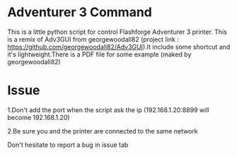 # Adventurer 3 Command
This is a little python script for control Flashforge Adventurer 3 printer. This is a remix of Adv3GUI from georgewoodall82 (project link : https://github.com/georgewoodall82/Adv3GUI).It include some shortcut and it's lightweight.There is a PDF file for some example (maked by georgewoodall82)

# Issue
1.Don't add the port when the script ask the ip (192.168.1.20:8899 will become 192.168.1.20)

2.Be sure you and the printer are connected to the same network

Don't hesitate to report a bug in issue tab